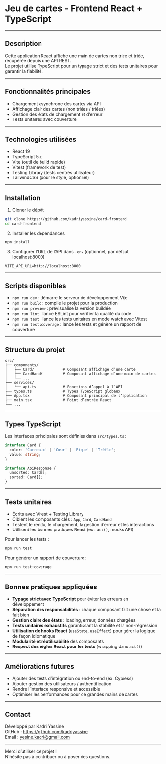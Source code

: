 
# Jeu de cartes - Frontend React + TypeScript

---

## Description

Cette application React affiche une main de cartes non triée et triée, récupérée depuis une API REST.  
Le projet utilise TypeScript pour un typage strict et des tests unitaires pour garantir la fiabilité.

---

## Fonctionnalités principales

- Chargement asynchrone des cartes via API
- Affichage clair des cartes (non triées / triées)
- Gestion des états de chargement et d’erreur
- Tests unitaires avec couverture

---

## Technologies utilisées

- React 19
- TypeScript 5.x
- Vite (outil de build rapide)
- Vitest (framework de test)
- Testing Library (tests centrés utilisateur)
- TailwindCSS (pour le style, optionnel)

---

## Installation

1. Cloner le dépôt
```bash
git clone https://github.com/kadriyassine/card-frontend
cd card-frontend
```

2. Installer les dépendances
```bash
npm install
```

3. Configurer l’URL de l’API dans `.env` (optionnel, par défaut localhost:8000)
```
VITE_API_URL=http://localhost:8000
```

---

## Scripts disponibles

- `npm run dev` : démarre le serveur de développement Vite
- `npm run build` : compile le projet pour la production
- `npm run preview` : prévisualise la version buildée
- `npm run lint` : lance ESLint pour vérifier la qualité du code
- `npm run test` : lance les tests unitaires en mode watch avec Vitest
- `npm run test:coverage` : lance les tests et génère un rapport de couverture

---

## Structure du projet

```
src/
├── components/
│   ├── Card/             # Composant affichage d’une carte
│   ├── CardHand/         # Composant affichage d’une main de cartes
│   └── ...
├── services/
│   └── api.ts            # Fonctions d’appel à l’API
├── types.ts              # Types TypeScript globaux
├── App.tsx               # Composant principal de l’application
├── main.tsx              # Point d’entrée React
└── ...
```

---

## Types TypeScript

Les interfaces principales sont définies dans `src/types.ts` :

```ts
interface Card {
  color: 'Carreaux' | 'Cœur' | 'Pique' | 'Trèfle';
  value: string;
}

interface ApiResponse {
  unsorted: Card[];
  sorted: Card[];
}
```

---

## Tests unitaires

- Écrits avec Vitest + Testing Library
- Ciblent les composants clés : `App`, `Card`, `CardHand`
- Testent le rendu, le chargement, la gestion d’erreur et les interactions
- Utilisent les bonnes pratiques React (ex : `act()`, mocks API)

Pour lancer les tests :

```bash
npm run test
```

Pour générer un rapport de couverture :

```bash
npm run test:coverage
```

---

## Bonnes pratiques appliquées

- **Typage strict avec TypeScript** pour éviter les erreurs en développement
- **Séparation des responsabilités** : chaque composant fait une chose et la fait bien
- **Gestion claire des états** : loading, erreur, données chargées
- **Tests unitaires exhaustifs** garantissant la stabilité et la non-régression
- **Utilisation de hooks React** (`useState`, `useEffect`) pour gérer la logique de façon idiomatique
- **Modularité et réutilisabilité** des composants
- **Respect des règles React pour les tests** (wrapping dans `act()`)

---

## Améliorations futures

- Ajouter des tests d’intégration ou end-to-end (ex. Cypress)
- Ajouter gestion des utilisateurs / authentification
- Rendre l’interface responsive et accessible
- Optimiser les performances pour de grandes mains de cartes

---

## Contact

Développé par Kadri Yassine  
GitHub : https://github.com/kadriyassine  
Email : yesine.kadri@gmail.com

---

Merci d’utiliser ce projet !  
N’hésite pas à contribuer ou à poser des questions.

